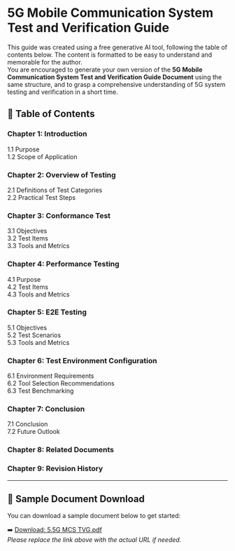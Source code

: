 # 5G Mobile Communication System Test and Verification Guide

This guide was created using a free generative AI tool, following the table of contents below. The content is formatted to be easy to understand and memorable for the author.  
You are encouraged to generate your own version of the **5G Mobile Communication System Test and Verification Guide Document** using the same structure, and to grasp a comprehensive understanding of 5G system testing and verification in a short time.

## 📘 Table of Contents

### Chapter 1: Introduction  
1.1 Purpose  
1.2 Scope of Application  

### Chapter 2: Overview of Testing  
2.1 Definitions of Test Categories  
2.2 Practical Test Steps  

### Chapter 3: Conformance Test  
3.1 Objectives  
3.2 Test Items  
3.3 Tools and Metrics  

### Chapter 4: Performance Testing  
4.1 Purpose  
4.2 Test Items  
4.3 Tools and Metrics  

### Chapter 5: E2E Testing  
5.1 Objectives  
5.2 Test Scenarios  
5.3 Tools and Metrics  

### Chapter 6: Test Environment Configuration  
6.1 Environment Requirements  
6.2 Tool Selection Recommendations  
6.3 Test Benchmarking  

### Chapter 7: Conclusion  
7.1 Conclusion  
7.2 Future Outlook  

### Chapter 8: Related Documents  

### Chapter 9: Revision History  

---

## 📂 Sample Document Download

You can download a sample document below to get started:

➡️ [Download: 5.5G MCS TVG.pdf](./Sample_05.5GMCSTVG.pdf)  
*Please replace the link above with the actual URL if needed.*

